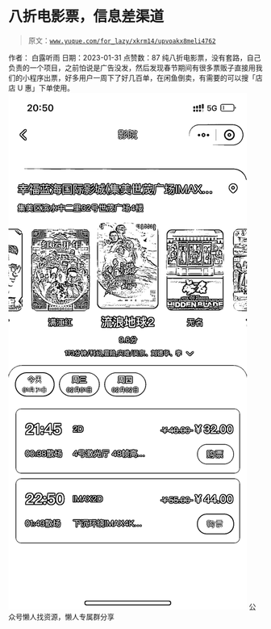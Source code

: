# 八折电影票，信息差渠道

> 原文：[`www.yuque.com/for_lazy/xkrm14/upvoakx8meli4762`](https://www.yuque.com/for_lazy/xkrm14/upvoakx8meli4762)

<ne-p id="uae23a14b" data-lake-id="uae23a14b"><ne-text id="uabf88a47">作者： 白露听雨</ne-text></ne-p> <ne-p id="u1332ded1" data-lake-id="u1332ded1"><ne-text id="u103b3677">日期：2023-01-31</ne-text></ne-p> <ne-p id="uf1da3840" data-lake-id="uf1da3840"><ne-text id="uf5740232">点赞数：</ne-text><ne-text id="u8a287cfd" ne-bold="true">87</ne-text></ne-p> <ne-hole id="u62f17446" data-lake-id="u62f17446"><ne-card data-card-name="hr" data-card-type="block" id="s5SmI" data-event-boundary="card"><ne-p id="u833924f7" data-lake-id="u833924f7"><ne-text id="udaaee991">纯八折电影票，没有套路，自己负责的一个项目，之前怕说是广告没发，然后发现春节期间有很多票贩子直接用我们的小程序出票，好多用户一周下了好几百单，在闲鱼倒卖，有需要的可以搜「店店 U 惠」下单使用。</ne-text></ne-p> <ne-p id="ue6129282" data-lake-id="ue6129282"><ne-card data-card-name="image" data-card-type="inline" id="J0F5U" data-event-boundary="card">![](img/a7497ba4744657442188cb6a60f248e8.png)</ne-card></ne-p> <ne-hole id="u1ccfe14d" data-lake-id="u1ccfe14d"><ne-card data-card-name="hr" data-card-type="block" id="mI49h" data-event-boundary="card"><ne-p id="u4c890aa5" data-lake-id="u4c890aa5"><ne-text id="u5d40ee15">公众号懒人找资源，懒人专属群分享</ne-text></ne-p></ne-card></ne-hole></ne-card></ne-hole>
